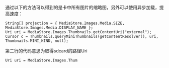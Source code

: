 通过以下的方法可以得到的是卡中所有图片的缩略图，另外可以使用异步加载，提高速度：
```  
String[] projection = { MediaStore.Images.Media.SIZE, MediaStore.Images.Media.DISPLAY_NAME };
Uri uri = MediaStore.Images.Thumbnails.getContentUri("external");
Cursor c = Thumbnails.queryMiniThumbnails(getContentResolver(), uri, Thumbnails.MINI_KIND, null);
```
第二行的代码意思为取得sdcard的路径Uri
```  
Uri uri = MediaStore.Images.Thum
```